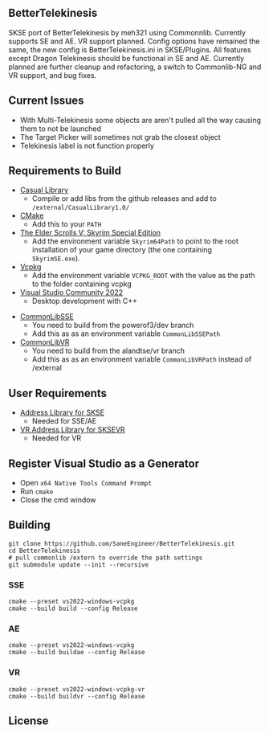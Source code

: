 ## BetterTelekinesis 

SKSE port of BetterTelekinesis by meh321 using Commonnlib. Currently supports SE and AE. VR support planned. Config options have remained the same, the new config is BetterTelekinesis.ini in SKSE/Plugins. All features except Dragon Telekinesis should be functional in SE and AE. Currently planned are further cleanup and refactoring, a switch to Commonlib-NG and VR support, and bug fixes.

## Current Issues

* With Multi-Telekinesis some objects are aren't pulled all the way causing them to not be launched
* The Target Picker will sometimes not grab the closest object 
* Telekinesis label is not function properly


## Requirements to Build

- [Casual Library](https://github.com/CasualCoder91/CasualLibrary/)
  - Compile or add libs from the github releases and add to `/external/CasualLibrary1.0/`
- [CMake](https://cmake.org/)
  - Add this to your `PATH`
- [The Elder Scrolls V: Skyrim Special Edition](https://store.steampowered.com/app/489830)
  - Add the environment variable `Skyrim64Path` to point to the root installation of your game directory (the one containing `SkyrimSE.exe`).
- [Vcpkg](https://github.com/microsoft/vcpkg)
  - Add the environment variable `VCPKG_ROOT` with the value as the path to the folder containing vcpkg
- [Visual Studio Community 2022](https://visualstudio.microsoft.com/)
  - Desktop development with C++

* [CommonLibSSE](https://github.com/powerof3/CommonLibSSE/tree/dev)
  - You need to build from the powerof3/dev branch
  - Add this as as an environment variable `CommonLibSSEPath`
* [CommonLibVR](https://github.com/alandtse/CommonLibVR/tree/vr)
  - You need to build from the alandtse/vr branch
  - Add this as as an environment variable `CommonLibVRPath` instead of /external

## User Requirements

- [Address Library for SKSE](https://www.nexusmods.com/skyrimspecialedition/mods/32444)
  - Needed for SSE/AE
- [VR Address Library for SKSEVR](https://www.nexusmods.com/skyrimspecialedition/mods/58101)
  - Needed for VR

## Register Visual Studio as a Generator

- Open `x64 Native Tools Command Prompt`
- Run `cmake`
- Close the cmd window

## Building

```
git clone https://github.com/SaneEngineer/BetterTelekinesis.git
cd BetterTelekinesis
# pull commonlib /extern to override the path settings
git submodule update --init --recursive
```

### SSE

```
cmake --preset vs2022-windows-vcpkg
cmake --build build --config Release
```

### AE

```
cmake --preset vs2022-windows-vcpkg
cmake --build buildae --config Release
```

### VR

```
cmake --preset vs2022-windows-vcpkg-vr
cmake --build buildvr --config Release
```

## License
